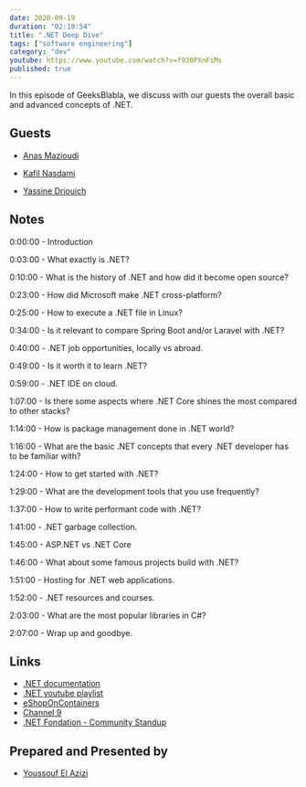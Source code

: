 ```yaml
---
date: 2020-09-19
duration: "02:10:54"
title: ".NET Deep Dive"
tags: ["software engineering"]
category: "dev"
youtube: https://www.youtube.com/watch?v=f930PXnFiMs
published: true
---
```


In this episode of GeeksBlabla, we discuss with our guests the overall basic and advanced concepts of .NET.

## Guests

- [Anas Mazioudi](https://www.facebook.com/disklosr)

- [Kafil Nasdami](https://kafil.now.sh)

- [Yassine Driouich](https://www.facebook.com/Programmation.Maroc)

## Notes

0:00:00 - Introduction

0:03:00 - What exactly is .NET?

0:10:00 - What is the history of .NET and how did it become open source?

0:23:00 - How did Microsoft make .NET cross-platform?

0:25:00 - How to execute a .NET file in Linux?

0:34:00 - Is it relevant to compare Spring Boot and/or Laravel with .NET?

0:40:00 - .NET job opportunities, locally vs abroad.

0:49:00 - Is it worth it to learn .NET?

0:59:00 - .NET IDE on cloud.

1:07:00 - Is there some aspects where .NET Core shines the most compared to other stacks?

1:14:00 - How is package management done in .NET world?

1:16:00 - What are the basic .NET concepts that every .NET developer has to be familiar with?

1:24:00 - How to get started with .NET?

1:29:00 - What are the development tools that you use frequently?

1:37:00 - How to write performant code with .NET?

1:41:00 - .NET garbage collection.

1:45:00 - ASP.NET vs .NET Core

1:46:00 - What about some famous projects build with .NET?

1:51:00 - Hosting for .NET web applications.

1:52:00 - .NET resources and courses.

2:03:00 - What are the most popular libraries in C#?

2:07:00 - Wrap up and goodbye.

## Links

- [.NET documentation](https://docs.microsoft.com/en-us/dotnet/)
- [.NET youtube playlist](https://www.youtube.com/c/dotNET/playlists)
- [eShopOnContainers](https://github.com/dotnet-architecture/eShopOnContainers)
- [Channel 9](https://channel9.msdn.com/)
- [.NET Fondation - Community Standup](https://www.youtube.com/c/NETFoundation/playlists)

## Prepared and Presented by

- [Youssouf El Azizi](https://elazizi.com)
